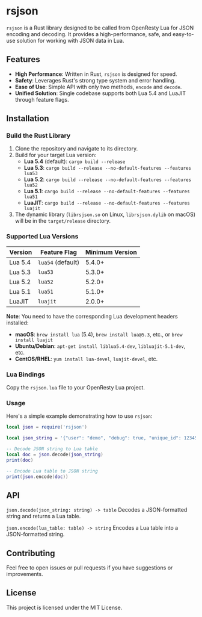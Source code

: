 # rsjson

`rsjson` is a Rust library designed to be called from OpenResty Lua for JSON encoding and decoding. It provides a
high-performance, safe, and easy-to-use solution for working with JSON data in Lua.

## Features

- **High Performance**: Written in Rust, `rsjson` is designed for speed.
- **Safety**: Leverages Rust's strong type system and error handling.
- **Ease of Use**: Simple API with only two methods, `encode` and `decode`.
- **Unified Solution**: Single codebase supports both Lua 5.4 and LuaJIT through feature flags.

## Installation

### Build the Rust Library

1. Clone the repository and navigate to its directory.
2. Build for your target Lua version:
   - **Lua 5.4** (default): `cargo build --release`
   - **Lua 5.3**: `cargo build --release --no-default-features --features lua53`
   - **Lua 5.2**: `cargo build --release --no-default-features --features lua52`
   - **Lua 5.1**: `cargo build --release --no-default-features --features lua51`
   - **LuaJIT**: `cargo build --release --no-default-features --features luajit`
3. The dynamic library (`librsjson.so` on Linux, `librsjson.dylib` on macOS) will be in the `target/release` directory.

### Supported Lua Versions

| Version | Feature Flag | Minimum Version |
|---------|--------------|-----------------|
| Lua 5.4 | `lua54` (default) | 5.4.0+ |
| Lua 5.3 | `lua53` | 5.3.0+ |
| Lua 5.2 | `lua52` | 5.2.0+ |
| Lua 5.1 | `lua51` | 5.1.0+ |
| LuaJIT  | `luajit` | 2.0.0+ |

**Note**: You need to have the corresponding Lua development headers installed:
- **macOS**: `brew install lua` (5.4), `brew install lua@5.3`, etc., or `brew install luajit`
- **Ubuntu/Debian**: `apt-get install liblua5.4-dev`, `libluajit-5.1-dev`, etc.
- **CentOS/RHEL**: `yum install lua-devel`, `luajit-devel`, etc.

### Lua Bindings

Copy the `rsjson.lua` file to your OpenResty Lua project.

### Usage

Here's a simple example demonstrating how to use `rsjson`:

```lua
local json = require('rsjson')

local json_string = '{"user": "demo", "debug": true, "unique_id": 123456, "meta": {"items": ["1","2","3"]}}'

-- Decode JSON string to Lua table
local doc = json.decode(json_string)
print(doc)

-- Encode Lua table to JSON string
print(json.encode(doc))
```

## API

`json.decode(json_string: string) -> table`
Decodes a JSON-formatted string and returns a Lua table.

`json.encode(lua_table: table) -> string`
Encodes a Lua table into a JSON-formatted string.

## Contributing

Feel free to open issues or pull requests if you have suggestions or improvements.

## License

This project is licensed under the MIT License.

